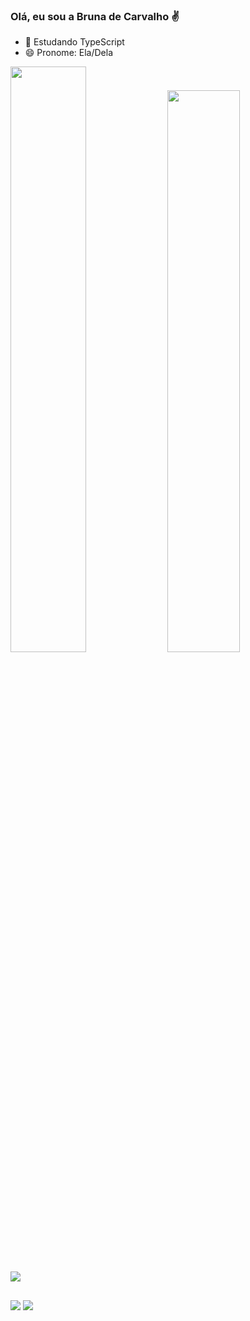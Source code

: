 ### Olá, eu sou a Bruna de Carvalho ✌️

- 🌱 Estudando TypeScript
- 😄 Pronome: Ela/Dela

<div>
<img width="49%"
src="https://github-readme-stats.vercel.app/api?username=BrunaDeCarvalho&show_icons=true&theme=dracula&include_all_commits=true&count_private=true%22" />
<img  width="48%" 
src= "https://github-readme-stats.vercel.app/api/top-langs/?username=BrunaDeCarvalho&layout=compact&langs_count=16&theme=dracula" />
</div>

<div style="display: inline-block"><br>
  <img src="https://skillicons.dev/icons?i=react,css,html,js,ts,styledcomponents,vscode,&perline=10" />
 
</div>


##

<div style="display: inline-block> <br>
<a href = "https://www.linkedin.com/in/bruna-carvalho-4a18a023a/"> 
<img src= "https://img.shields.io/badge/LinkedIn-0077B5?style=for-the-badge&logo=linkedin&logoColor=white" />
 
<a href="mailto:brunacarvalho260697@gmail.com"> 
<img src= "https://img.shields.io/badge/Gmail-D14836?style=for-the-badge&logo=gmail&logoColor=white" />
</div>
